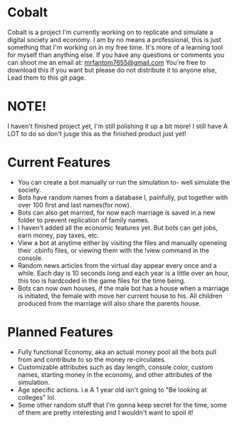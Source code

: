 # Cobalt
Cobalt is a project I'm currently working on to replicate and simulate a digital society and economy. 
I am by no means a professional, this is just something that I'm working on in my free time. It's more of a learning tool for myself than anything else.
If you have any questions or comments you can shoot me an email at: mrfantom7655@gmail.com
You're free to download this if you want but please do not distribute it to anyone else, Lead them to this git page.

# NOTE!
I haven't finished project yet, I'm still polishing it up a bit more! I still have A LOT to do so don't jusge this as the finished product just yet!

# Current Features

- You can create a bot manually or run the simulation to- well simulate the society.
- Bots have random names from a database I, painfully, put together with over 100 first and last names(for now).
- Bots can also get married, for now each marriage is saved in a new folder to prevent replication of family names.
- I haven't added all the economic features yet. But bots can get jobs, earn money, pay taxes, etc. 
- View a bot at anytime either by visiting the files and manually openeing their .cbinfo files, or viewing them with the !view command in the console.
- Random news articles from the virtual day appear every once and a while. Each day is 10 seconds long and each year is a little over an hour, this too is hardcoded in   the game files for the time being.
- Bots can now own houses, if the male bot has a house when a marriage is initiated, the female with move her current house to his. All children produced from the marriage will also share the parents house.

# Planned Features

- Fully functional Economy, aka an actual money pool all the bots pull from and contribute to so the money re-circulates.
- Customizable attributes such as day length, console color, custom names, starting money in the economy, and other attributes of the simulation.
- Age specific actions. i.e A 1 year old isn't going to "Be looking at colleges" lol.
- Some other random stuff that I'm gonna keep secret for the time, some of them are pretty interesting and I wouldn't want to spoil it!
